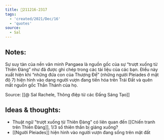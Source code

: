 ```yaml
---
title: 💬211216-2317
tags:
  - 'created/2021/Dec/16'
  - 'quotes'
source:
  - Sal
---
```


## Notes:
Sự suy tàn của nền văn minh Pangaea là nguồn gốc của sự “trượt xuống từ Thiên Đàng” như đã được ghi chép trong các tài liệu của các bạn. Điều này xuất hiện khi “những đứa con của Thượng Đế” (những người Pleiades ở mật độ 7) hiện hình vào dạng người vượn đang tiến hóa trên Trái Đất và quên mất nguồn gốc Thần Thánh của họ.

Source: [[@ Sal Rachele, Thông điệp từ các Đấng Sáng Tạo]]

## Ideas & thoughts:
- Thuật ngữ "trượt xuống từ Thiên Đàng" có liên quan đến [[Chiến tranh trên Thiên Đàng]], 1/3 số thiên thần bị giáng xuống?
- [[Người Pleiades]] hiện hình vào người vượn đang sống trên mặt đất